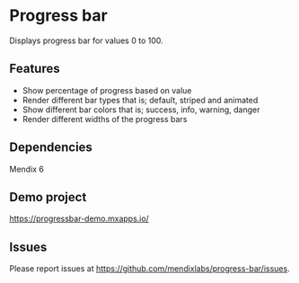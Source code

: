 # Progress bar
Displays progress bar for values 0 to 100.

## Features
* Show percentage of progress based on value
* Render different bar types that is; default, striped and animated
* Show different bar colors that is; success, info, warning, danger
* Render different widths of the progress bars

## Dependencies
Mendix 6

## Demo project
https://progressbar-demo.mxapps.io/

## Issues
Please report issues at https://github.com/mendixlabs/progress-bar/issues.


